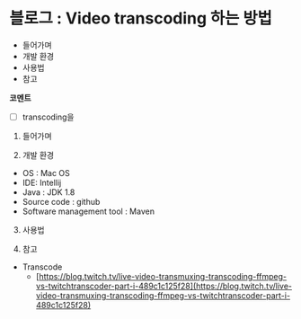 # 블로그 : Video transcoding 하는 방법
* 들어가며
* 개발 환경
* 사용법
* 참고

**코멘트**
- [ ] transcoding을

1. 들어가며

2. 개발 환경

* OS : Mac OS
* IDE: Intellij
* Java : JDK 1.8
* Source code : github
* Software management tool : Maven

3. 사용법

4. 참고

* Transcode
	* [https://blog.twitch.tv/live-video-transmuxing-transcoding-ffmpeg-vs-twitchtranscoder-part-i-489c1c125f28](https://blog.twitch.tv/live-video-transmuxing-transcoding-ffmpeg-vs-twitchtranscoder-part-i-489c1c125f28)